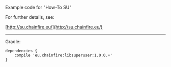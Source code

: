 Example code for "How-To SU"

For further details, see:

[http://su.chainfire.eu/](http://su.chainfire.eu/)

---

Gradle:

```
dependencies {
    compile 'eu.chainfire:libsuperuser:1.0.0.+'
}
```
